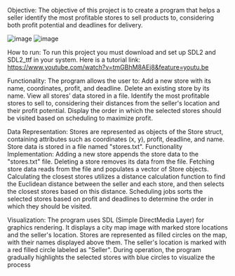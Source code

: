 Objective:
The objective of this project is to create a program that helps a seller identify the most
profitable stores to sell products to, considering both profit potential and deadlines for
delivery.


![image](https://github.com/user-attachments/assets/707314bf-de4c-4ac6-9f00-90439c8df14e)
![image](https://github.com/user-attachments/assets/3b4779df-699d-4583-b817-65bc27bf0610)

How to run:
To run this project you must download and set up SDL2 and SDL2_ttf in your system. Here is a tutorial link: https://www.youtube.com/watch?v=tmGBhM8AEj8&feature=youtu.be



Functionality:
The program allows the user to:
Add a new store with its name, coordinates, profit, and deadline.
Delete an existing store by its name.
View all stores’ data stored in a file.
Identify the most profitable stores to sell to, considering their distances from the
seller's location and their profit potential.
Display the order in which the selected stores should be visited based on scheduling
to maximize profit.

Data Representation:
Stores are represented as objects of the Store struct, containing attributes such as
coordinates (x, y), profit, deadline, and name.
Store data is stored in a file named "stores.txt".
Functionality Implementation:
Adding a new store appends the store data to the "stores.txt" file.
Deleting a store removes its data from the file.
Fetching store data reads from the file and populates a vector of Store objects.
Calculating the closest stores utilizes a distance calculation function to find the
Euclidean distance between the seller and each store, and then selects the closest
stores based on this distance.
Scheduling jobs sorts the selected stores based on profit and deadlines to determine
the order in which they should be visited.

Visualization:
The program uses SDL (Simple DirectMedia Layer) for graphics rendering.
It displays a city map image with marked store locations and the seller's location.
Stores are represented as filled circles on the map, with their names displayed above
them.
The seller's location is marked with a red filled circle labeled as "Seller".
During operation, the program gradually highlights the selected stores with blue
circles to visualize the process
